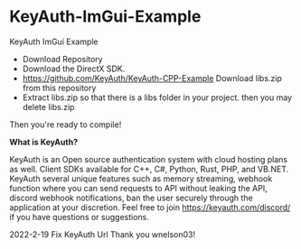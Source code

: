 # KeyAuth-ImGui-Example
KeyAuth ImGui Example

- Download Repository
- Download the DirectX SDK.
- https://github.com/KeyAuth/KeyAuth-CPP-Example  Download libs.zip from this repository
- Extract libs.zip so that there is a libs folder in your project. then you may delete libs.zip

Then you're ready to compile!

**What is KeyAuth?**

KeyAuth is an Open source authentication system with cloud hosting plans as well. Client SDKs available for C++, C#, Python, Rust, PHP, and VB.NET.
KeyAuth several unique features such as memory streaming, webhook function where you can send requests to API without leaking the API, discord webhook notifications, ban the user securely through the application at your discretion.
Feel free to join https://keyauth.com/discord/ if you have questions or suggestions.

2022-2-19 Fix KeyAuth Url      Thank you wnelson03!
